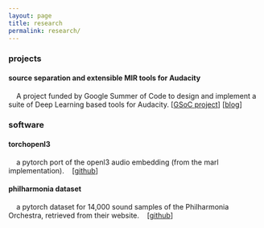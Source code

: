 ```yaml
---
layout: page
title: research
permalink: research/
---
```


### projects

#### source separation and extensible MIR tools for Audacity
    A project funded by Google Summer of Code to design and implement a suite of Deep Learning based tools for Audacity. [[GSoC project](https://summerofcode.withgoogle.com/projects/#5565426706153472)] [[blog](https://www.audacityteam.org/category/gsoc/gsoc-2021-source-separation/)]


### software

#### torchopenl3
    a pytorch port of the openl3 audio embedding (from the marl implementation). 
   [[github](https://github.com/hugofloresgarcia/torchopenl3)]

#### philharmonia dataset
    a pytorch dataset for 14,000 sound samples of the Philharmonia Orchestra, retrieved from their website.
   [[github](https://github.com/hugofloresgarcia/philharmonia-dataset)]